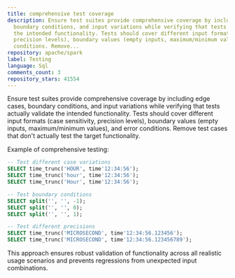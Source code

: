 ```yaml
---
title: comprehensive test coverage
description: Ensure test suites provide comprehensive coverage by including edge cases,
  boundary conditions, and input variations while verifying that tests actually validate
  the intended functionality. Tests should cover different input formats (case sensitivity,
  precision levels), boundary values (empty inputs, maximum/minimum values), and error
  conditions. Remove...
repository: apache/spark
label: Testing
language: Sql
comments_count: 3
repository_stars: 41554
---
```


Ensure test suites provide comprehensive coverage by including edge cases, boundary conditions, and input variations while verifying that tests actually validate the intended functionality. Tests should cover different input formats (case sensitivity, precision levels), boundary values (empty inputs, maximum/minimum values), and error conditions. Remove test cases that don't actually test the target functionality.

Example of comprehensive testing:
```sql
-- Test different case variations
SELECT time_trunc('HOUR', time'12:34:56');
SELECT time_trunc('hour', time'12:34:56');
SELECT time_trunc('Hour', time'12:34:56');

-- Test boundary conditions
SELECT split('', '', -1);
SELECT split('', '', 0);
SELECT split('', '', 1);

-- Test different precisions
SELECT time_trunc('MICROSECOND', time'12:34:56.123456');
SELECT time_trunc('MICROSECOND', time'12:34:56.123456789');
```

This approach ensures robust validation of functionality across all realistic usage scenarios and prevents regressions from unexpected input combinations.